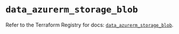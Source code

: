 # `data_azurerm_storage_blob`

Refer to the Terraform Registry for docs: [`data_azurerm_storage_blob`](https://registry.terraform.io/providers/hashicorp/azurerm/4.14.0/docs/data-sources/storage_blob).
